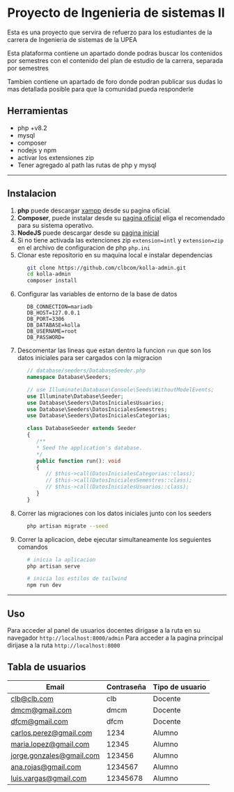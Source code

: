 # Proyecto de Ingenieria de sistemas II

Esta es una proyecto que servira de refuerzo para los estudiantes de la carrera de Ingenieria de sistemas de la UPEA

Esta plataforma contiene un apartado donde podras buscar los contenidos por semestres con el contenido del plan de estudio de la carrera, separada por semestres

Tambien contiene un apartado de foro donde podran publicar sus dudas lo mas detallada posible para que la comunidad pueda responderle

## Herramientas
-   php +v8.2
-   mysql
-   composer
-   nodejs y npm
-   activar los extensiones zip
-   Tener agregado al path las rutas de php y mysql
---
## Instalacion

1. **php** puede descargar [xampp](https://www.apachefriends.org/download.html) desde su pagina oficial.
2. **Composer**, puede instalar desde su [pagina oficial](https://getcomposer.org/download/) eliga el recomendado para su sistema operativo.
3. **NodeJS** puede descargar desde su [pagina inicial](https://nodejs.org/en/download/package-manager)
4. Si no tiene activada las extenciones zip `extension=intl` y `extension=zip` en el archivo de configuracion de php `php.ini`
5. Clonar este repositorio en su maquina local e instalar dependencias
   ```bash
      git clone https://github.com/clbcom/kolla-admin.git
      cd kolla-admin
      composer install
   ```
6. Configurar las variables de entorno de la base de datos
   ```env
      DB_CONNECTION=mariadb
      DB_HOST=127.0.0.1
      DB_PORT=3306
      DB_DATABASE=kolla
      DB_USERNAME=root
      DB_PASSWORD=
   ```
7. Descomentar las lineas que estan dentro la funcion ```run``` que son los datos iniciales para ser cargados con la migracion
   ```php
      // database/seeders/DatabaseSeeder.php
      namespace Database\Seeders;

      // use Illuminate\Database\Console\Seeds\WithoutModelEvents;
      use Illuminate\Database\Seeder;
      use Database\Seeders\DatosInicialesUsuarios;
      use Database\Seeders\DatosInicialesSemestres;
      use Database\Seeders\DatosInicialesCategorias;

      class DatabaseSeeder extends Seeder
      {
         /**
         * Seed the application's database.
         */
         public function run(): void
         {
            // $this->call(DatosInicialesCategorias::class);
            // $this->call(DatosInicialesSemestres::class);
            // $this->call(DatosInicialesUsuarios::class);
         }
      }
   ```
8. Correr las migraciones con los datos iniciales junto con los seeders
   ```bash
      php artisan migrate --seed
   ```
9. Correr la aplicacion, debe ejecutar simultaneamente los seguientes comandos
   ```bash
      # inicia la aplicacion
      php artisan serve
   ```
   ```bash
      # inicia los estilos de tailwind
      npm run dev
   ```
---
## Uso
Para acceder al panel de usuarios docentes dirigase a la ruta en su navegador ```http://localhost:8000/admin```
Para acceder a la pagina principal dirijase a la ruta ```http://localhost:8000```


## Tabla de usuarios
| Email                    | Contraseña | Tipo de usuario |
| ------------------------ | ---------- | --------------- |
| clb@clb.com              | clb        | Docente         |
| dmcm@gmail.com           | dmcm       | Docente         |
| dfcm@gmail.com           | dfcm       | Docente         |
| carlos.perez@gmail.com   | 1234       | Alumno          |
| maria.lopez@gmail.com    | 12345      | Alumno          |
| jorge.gonzales@gmail.com | 123456     | Alumno          |
| ana.rojas@gmail.com      | 1234567    | Alumno          |
| luis.vargas@gmail.com    | 12345678   | Alumno          |
